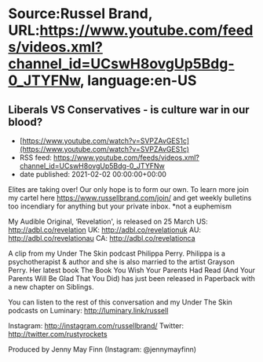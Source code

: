 # Source:Russel Brand, URL:https://www.youtube.com/feeds/videos.xml?channel_id=UCswH8ovgUp5Bdg-0_JTYFNw, language:en-US

## Liberals VS Conservatives - is culture war in our blood?
 - [https://www.youtube.com/watch?v=SVPZAvGES1c](https://www.youtube.com/watch?v=SVPZAvGES1c)
 - RSS feed: https://www.youtube.com/feeds/videos.xml?channel_id=UCswH8ovgUp5Bdg-0_JTYFNw
 - date published: 2021-02-02 00:00:00+00:00

Elites are taking over! Our only hope is to form our own. To learn more join my cartel here https://www.russellbrand.com/join/ and get weekly bulletins too incendiary for anything but your private inbox.
*not a euphemism

My Audible Original, ‘Revelation', is released on 25 March
US: http://adbl.co/revelation
UK: http://adbl.co/revelationuk
AU: http://adbl.co/revelationau
CA: http://adbl.co/revelationca

A clip from my Under The Skin podcast Philippa Perry. 
Philippa is a psychotherapist & author and she is also married to the artist Grayson Perry. Her latest book The Book You Wish Your Parents Had Read (And Your Parents Will Be Glad That You Did) has just been released in Paperback with a new chapter on Siblings.

You can listen to the rest of this conversation and my Under The Skin podcasts on Luminary:
http://luminary.link/russell

Instagram: http://instagram.com/russellbrand/
Twitter: http://twitter.com/rustyrockets

Produced by Jenny May Finn (Instagram: @jennymayfinn)


